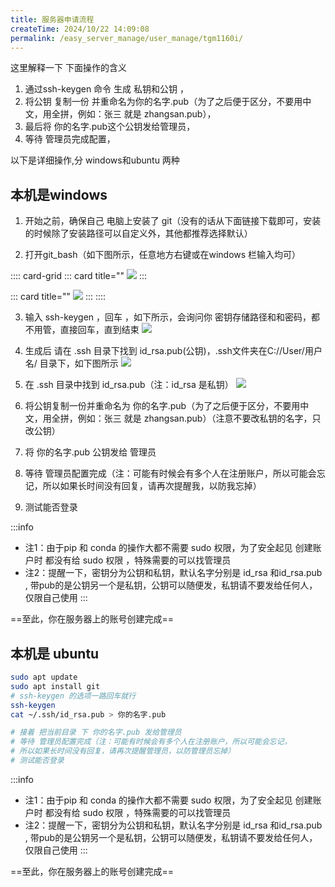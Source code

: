 ```yaml
---
title: 服务器申请流程
createTime: 2024/10/22 14:09:08
permalink: /easy_server_manage/user_manage/tgm1160i/
---
```


这里解释一下 下面操作的含义 
1. 通过ssh-keygen 命令 生成 私钥和公钥 ，
2. 将公钥 复制一份 并重命名为你的名字.pub（为了之后便于区分，不要用中文，用全拼，例如：张三 就是 zhangsan.pub），
3. 最后将 你的名字.pub这个公钥发给管理员，
4. 等待 管理员完成配置，

以下是详细操作,分 windows和ubuntu 两种


## 本机是windows
1. 开始之前，确保自己 电脑上安装了 git（没有的话从下面链接下载即可，安装的时候除了安装路径可以自定义外，其他都推荐选择默认）
<LinkCard title="git" href="https://git-scm.com/" description="" />

2. 打开git_bash（如下图所示，任意地方右键或在windows 栏输入均可）


:::: card-grid
::: card title=""
![](https://emnavi-doc-img.oss-cn-beijing.aliyuncs.com/hyaline_kb/user_manage/image_20241023202748.png)
:::

::: card title="" 
![](https://emnavi-doc-img.oss-cn-beijing.aliyuncs.com/hyaline_kb/user_manage/image_20241023202840.png)
:::
::::


3. 输入 ssh-keygen ，回车 ，如下所示，会询问你 密钥存储路径和和密码，都不用管，直接回车，直到结束
![](https://emnavi-doc-img.oss-cn-beijing.aliyuncs.com/hyaline_kb/user_manage/image_20241023202912.png)

4. 生成后 请在 .ssh 目录下找到 id_rsa.pub(公钥)，.ssh文件夹在C://User/用户名/ 目录下，如下图所示
![](https://emnavi-doc-img.oss-cn-beijing.aliyuncs.com/hyaline_kb/user_manage/image_20241023202945.png)
5. 在 .ssh 目录中找到 id_rsa.pub（注：id_rsa 是私钥）
![](https://emnavi-doc-img.oss-cn-beijing.aliyuncs.com/hyaline_kb/user_manage/image_20241023203024.png)
6. 将公钥复制一份并重命名为 你的名字.pub（为了之后便于区分，不要用中文，用全拼，例如：张三 就是 zhangsan.pub）（注意不要改私钥的名字，只改公钥）
6. 将 你的名字.pub 公钥发给 管理员
7. 等待 管理员配置完成（注：可能有时候会有多个人在注册账户，所以可能会忘记，所以如果长时间没有回复，请再次提醒我，以防我忘掉）
8. 测试能否登录

:::info
- 注1：由于pip 和 conda 的操作大都不需要 sudo 权限，为了安全起见 创建账户时
都没有给 sudo 权限 ，特殊需要的可以找管理员
- 注2：提醒一下，密钥分为公钥和私钥，默认名字分别是 id_rsa 和id_rsa.pub ,
带pub的是公钥另一个是私钥，公钥可以随便发，私钥请不要发给任何人，仅限自己使用
:::

==至此，你在服务器上的账号创建完成==

## 本机是 ubuntu


```bash
sudo apt update
sudo apt install git
# ssh-keygen 的选项一路回车就行
ssh-keygen
cat ~/.ssh/id_rsa.pub > 你的名字.pub

# 接着 把当前目录 下 你的名字.pub 发给管理员
# 等待 管理员配置完成（注：可能有时候会有多个人在注册账户，所以可能会忘记，
# 所以如果长时间没有回复，请再次提醒管理员，以防管理员忘掉）
# 测试能否登录
```

:::info
- 注1：由于pip 和 conda 的操作大都不需要 sudo 权限，为了安全起见 创建账户时
都没有给 sudo 权限 ，特殊需要的可以找管理员
- 注2：提醒一下，密钥分为公钥和私钥，默认名字分别是 id_rsa 和id_rsa.pub ,
带pub的是公钥另一个是私钥，公钥可以随便发，私钥请不要发给任何人，仅限自己使用
:::

==至此，你在服务器上的账号创建完成==


